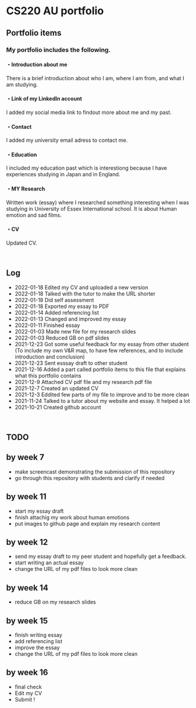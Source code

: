 # CS220 AU portfolio

## Portfolio items
### My portfolio includes the following.

#### ・Introduction about me 
There is a brief introduction about who I am, where I am from, and what I am studying.
#### ・Link of my LinkedIn account
I added my social media link to findout more about me and my past.
#### ・Contact
I added my university email adress to contact me.
#### ・Education
I included my education past which is interestiong because I have experiences studying in Japan and in England.
#### ・MY Research
Written work (essay) where I researched something interesting when I was studying in University of Essex International school. It is about Human emotion and sad films.
#### ・CV
Updated CV.


<br>

## Log
- 2022-01-18 Edited my CV and uploaded a new version
- 2022-01-18 Talked with the tutor to make the URL shorter
- 2022-01-18 Did self assessment
- 2022-01-18 Exported my essay to PDF
- 2022-01-14 Added referencing list 
- 2022-01-13 Changed and improved my essay 
- 2022-01-11 Finished essay 
- 2022-01-03 Made new file for my research slides
- 2022-01-03 Reduced GB on pdf slides
- 2021-12-23 Got some useful feedback for my essay from other student (To include my own V&R map, to have few references, and to include introduction and conclusion)
- 2021-12-23 Sent esssay draft to other student
- 2021-12-16 Added a part called portfolio items to this file that explains what this portfolio contains
- 2021-12-9 Attached CV pdf file and my research pdf file
- 2021-12-7 Created an updated CV
- 2021-12-3 Eddited few parts of my file to improve and to be more clean
- 2021-11-24 Talked to a tutor about my website and essay. It helped a lot
- 2021-10-21 Created github account


<br>

## TODO

## by week 7
- make screencast demonstrating the submission of this repository
- go through this repository with students and clarify if needed
## by week 11
- start my essay draft
- finish attachig my work about human emotions
- put images to github page and explain my research content
## by week 12
- send my essay draft to my peer student and hopefully get a feedback.
- start writing an actual essay
- change the URL of my pdf files to look more clean 
## by week 14
- reduce GB on my research slides
## by week 15
- finish writing essay
- add referencing list
- improve the essay
- change the URL of my pdf files to look more clean
## by week 16
- final check
- Edit my CV
- Submit !
<br>


